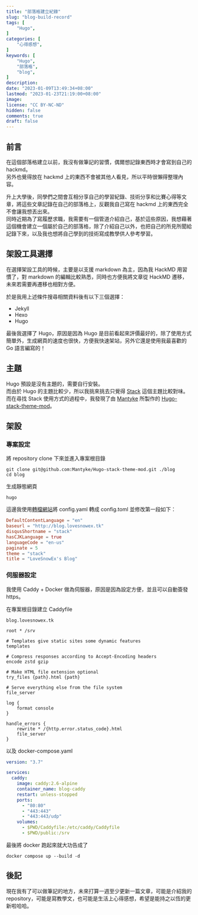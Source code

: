 ```yaml
---
title: "部落格建立紀錄"
slug: "blog-build-record"
tags: [
    "Hugo",
]
categories: [
    "心得感想",
]
keywords: [
    "Hugo",
    "部落格",
    "blog",
]
description:
date: "2023-01-09T13:49:34+08:00"
lastmod: "2023-01-23T21:19:00+08:00"
image:
license: "CC BY-NC-ND"
hidden: false
comments: true
draft: false
---
```


## 前言

在這個部落格建立以前，我沒有做筆記的習慣，偶爾想記錄東西時才會寫到自己的 hackmd。  
另外也覺得放在 hackmd 上的東西不會被其他人看見，所以平時很懶得整理內容。

升上大學後，同學們之間會互相分享自己的學習紀錄、技術分享和比賽心得等文章，將這些文章記錄在自己的部落格上，反觀我自己寫在 hackmd 上的東西完全不會讓我想丟出來。  
同時近期為了寫履歷求職，我需要有一個管道介紹自己，基於這些原因，我想藉著這個機會建立一個屬於自己的部落格，除了介紹自己以外，也把自己的所見所聞給記錄下來，以及我也想將自己學到的技術寫成教學供人參考學習。

## 架設工具選擇

在選擇架設工具的時候，主要是以支援 markdown 為主，因為我 HackMD 用習慣了，對 markdown 的編輯比較熟悉，同時也方便我將文章從 HackMD 遷移，未來若需要再遷移也相對方便。

於是我用上述條件搜尋相關資料後有以下三個選擇：

- Jekyll
- Hexo
- Hugo

最後我選擇了 Hugo，原因是因為 Hugo 是目前看起來評價最好的，除了使用方式簡單外，生成網頁的速度也很快，方便我快速架站，另外它還是使用我最喜歡的 Go 語言編寫的！

## 主題

Hugo 預設是沒有主題的，需要自行安裝。  
而由於 Hugo 的主題比較少，所以我挑來挑去只覺得 [Stack](https://github.com/CaiJimmy/hugo-theme-stack) 這個主題比較對味。  
而在尋找 Stack 使用方式的過程中，我發現了由 [Mantyke](https://github.com/Mantyke) 所製作的 [Hugo-stack-theme-mod](https://github.com/Mantyke/Hugo-stack-theme-mod)。

## 架設

### 專案設定

將 repository clone 下來並進入專案根目錄

```shell
git clone git@github.com:Mantyke/Hugo-stack-theme-mod.git ./blog
cd blog
```

生成靜態網頁

```shell
hugo
```

這邊我使用[轉檔網站](https://www.convertsimple.com/convert-yaml-to-toml/)將 config.yaml 轉成 config.toml
並修改第一段如下：

```toml
DefaultContentLanguage = "en"
baseurl = "http://blog.lovesnowex.tk"
disqusShortname = "stack"
hasCJKLanguage = true
languageCode = "en-us"
paginate = 5
theme = "stack"
title = "LoveSnowEx's Blog"
```

### 伺服器設定

我使用 Caddy + Docker 做為伺服器，原因是因為設定方便，並且可以自動簽發 https。  

在專案根目錄建立 Caddyfile

```caddy
blog.lovesnowex.tk

root * /srv

# Templates give static sites some dynamic features
templates

# Compress responses according to Accept-Encoding headers
encode zstd gzip

# Make HTML file extension optional
try_files {path}.html {path}

# Serve everything else from the file system
file_server

log {
    format console
}

handle_errors {
    rewrite * /{http.error.status_code}.html
    file_server
}
```

以及 docker-compose.yaml

```yaml
version: "3.7"

services:
  caddy:
    image: caddy:2.6-alpine
    container_name: blog-caddy
    restart: unless-stopped
    ports:
      - "80:80"
      - "443:443"
      - "443:443/udp"
    volumes:
      - $PWD/Caddyfile:/etc/caddy/Caddyfile
      - $PWD/public:/srv
```

最後將 docker 跑起來就大功告成了

```shell
docker compose up --build -d
```

## 後記

現在我有了可以做筆記的地方，未來打算一週至少更新一篇文章，可能是介紹我的 repository，可能是寫教學文，也可能是生活上心得感想，希望是能持之以恆的更新啦哈哈。
